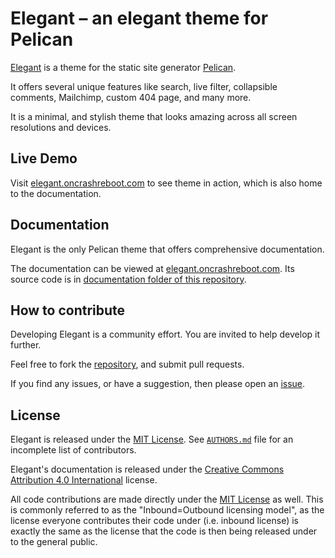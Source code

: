 # Elegant – an elegant theme for Pelican

[Elegant][demo] is a theme for the static site generator [Pelican][].

It offers several unique features like search, live filter, collapsible
comments, Mailchimp, custom 404 page, and many more.

It is a minimal, and stylish theme that looks amazing across all screen
resolutions and devices.

## Live Demo

Visit [elegant.oncrashreboot.com][demo] to see theme in action, which is also
home to the documentation.

## Documentation

Elegant is the only Pelican theme that offers comprehensive documentation.

The documentation can be viewed at [elegant.oncrashreboot.com][demo]. Its source code is in [documentation folder of this repository][doc_repo].

## How to contribute

Developing Elegant is a community effort. You are invited to help develop it further.

Feel free to fork the [repository][], and submit pull requests.

If you find any issues, or have a suggestion, then please open an [issue][].

## License

Elegant is released under the [MIT License][]. See [`AUTHORS.md`][authors] file for an incomplete list of contributors.

Elegant's documentation is released under the [Creative Commons Attribution 4.0 International][cc-by-4.0] license.

All code contributions are made directly under the [MIT License][] as well. This is commonly referred to as the "Inbound=Outbound licensing model", as the license everyone contributes their code under (i.e. inbound license) is exactly the same as the license that the code is then being released under to the general public.

[pelican]: https://getpelican.com/
[repository]: https://github.com/Pelican-Elegant/elegant
[doc_repo]: ./documentation
[issue]: https://github.com/Pelican-Elegant/elegant/issues/
[contributing]: ./CONTRIBUTING.md
[authors]: ./AUTHORS.md
[mit license]: https://spdx.org/licenses/MIT.html
[cc-by-4.0]: https://spdx.org/licenses/CC-BY-4.0.html
[demo]: https://elegant.oncrashreboot.com/
